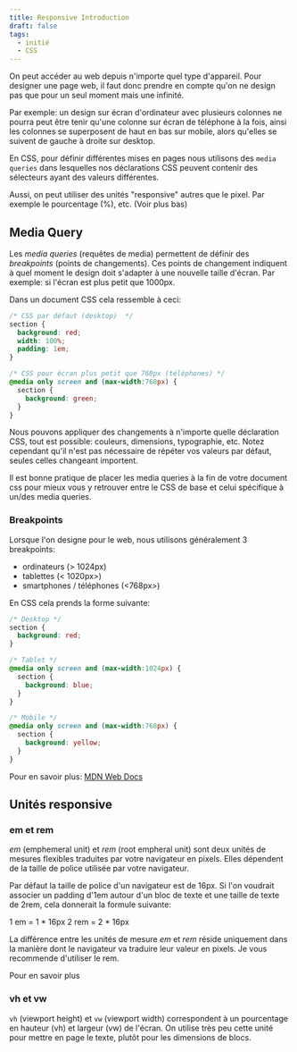 ```yaml
---
title: Responsive Introduction
draft: false
tags:
  - initié
  - CSS
---
```


On peut accéder au web depuis n'importe quel type d'appareil. Pour designer une page web, il faut donc prendre en compte qu'on ne design pas que pour un seul moment mais une infinité.

Par exemple: un design sur écran d'ordinateur avec plusieurs colonnes ne pourra peut être tenir qu'une colonne sur écran de téléphone à la fois, ainsi les colonnes se superposent de haut en bas sur mobile, alors qu'elles se suivent de gauche à droite sur desktop.

En CSS, pour définir différentes mises en pages nous utilisons des `media queries` dans lesquelles nos déclarations CSS peuvent contenir des sélecteurs ayant des valeurs différentes.

Aussi, on peut utiliser des unités "responsive" autres que le pixel. Par exemple le pourcentage (%), etc. (Voir plus bas)

## Media Query

Les *media queries* (requêtes de media) permettent de définir des *breakpoints* (points de changements). Ces points de changement indiquent à quel moment le design doit s'adapter à une nouvelle taille d'écran. Par exemple: si l'écran est plus petit que 1000px.

Dans un document CSS cela ressemble à ceci:
```css
/* CSS par défaut (desktop)  */
section {
  background: red;
  width: 100%;
  padding: 1em;
}

/* CSS pour écran plus petit que 768px (téléphones) */
@media only screen and (max-width:768px) {
  section {
    background: green;
  }
}

```
Nous pouvons appliquer des changements à n'importe quelle déclaration CSS, tout est possible: couleurs, dimensions, typographie, etc. Notez cependant qu'il n'est pas nécessaire de répéter vos valeurs par défaut, seules celles changeant importent.

Il est bonne pratique de placer les media queries à la fin de votre document css pour mieux vous y retrouver entre le CSS de base et celui spécifique à un/des media queries.

### Breakpoints

Lorsque l'on designe pour le web, nous utilisons généralement 3 breakpoints:
- ordinateurs               (> 1024px)
- tablettes                 (< 1020px>)  
- smartphones / téléphones  (<768px>)

En CSS cela prends la forme suivante:
```css
/* Desktop */
section {
  background: red;
}

/* Tablet */
@media only screen and (max-width:1024px) {
  section {
    background: blue;
  }
}

/* Mobile */
@media only screen and (max-width:768px) {
  section {
    background: yellow;
  }
}
```

Pour en savoir plus: [MDN Web Docs](https://developer.mozilla.org/en-US/docs/Learn/CSS/CSS_layout/Media_queries)

## Unités responsive

### em et rem
*em* (emphemeral unit) et *rem* (root empheral unit) sont deux unités de mesures flexibles traduites par votre navigateur en pixels. Elles dépendent de la taille de police utilisée par votre navigateur.

Par défaut la taille de police d'un navigateur est de 16px. Si l'on voudrait associer un padding d'1em autour d'un bloc de texte et une taille de texte de 2rem, cela donnerait la formule suivante:

1 em = 1 * 16px
2 rem = 2 * 16px

La différence entre les unités de mesure *em* et *rem* réside uniquement dans la manière dont le navigateur va traduire leur valeur en pixels.
Je vous recommende d'utiliser le rem.

Pour en savoir plus [](https://medium.com/codeshake/unit%C3%A9s-de-mesures-em-vs-rem-eac03dbcb9c7)

### vh et vw

`vh` (viewport height) et `vw` (viewport width) correspondent à un pourcentage en hauteur (vh) et largeur (vw) de l'écran. On utilise très peu cette unité pour mettre en page le texte, plutôt pour les dimensions de blocs.